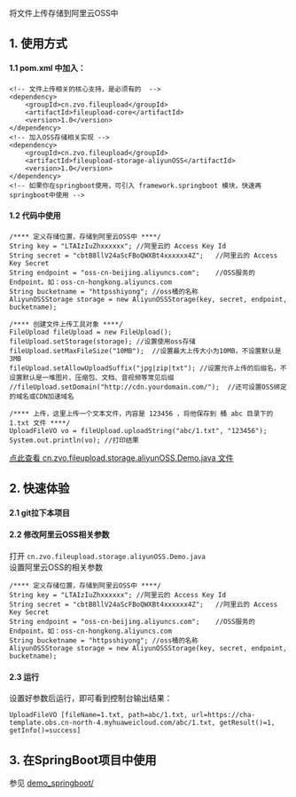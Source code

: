 将文件上传存储到阿里云OSS中

## 1. 使用方式
#### 1.1 pom.xml 中加入：

````
<!-- 文件上传相关的核心支持，是必须有的  -->
<dependency> 
    <groupId>cn.zvo.fileupload</groupId>
    <artifactId>fileupload-core</artifactId>
    <version>1.0</version>
</dependency>
<!-- 加入OSS存储相关实现 -->
<dependency> 
	<groupId>cn.zvo.fileupload</groupId>
	<artifactId>fileupload-storage-aliyunOSS</artifactId>
	<version>1.0</version>
</dependency>
<!-- 如果你在springboot使用，可引入 framework.springboot 模块，快速再springboot中使用 -->
````

#### 1.2 代码中使用

````
/**** 定义存储位置，存储到阿里云OSS中 ****/
String key = "LTAIzIuZhxxxxxx";	//阿里云的 Access Key Id
String secret = "cbtB8llV24aScFBoQWXBt4xxxxxx4Z";	//阿里云的 Access Key Secret
String endpoint = "oss-cn-beijing.aliyuncs.com";	//OSS服务的Endpoint。如：oss-cn-hongkong.aliyuncs.com
String bucketname = "httpsshiyong";	//oss桶的名称
AliyunOSSStorage storage = new AliyunOSSStorage(key, secret, endpoint, bucketname);

/**** 创建文件上传工具对象 ****/
FileUpload fileUpload = new FileUpload();
fileUpload.setStorage(storage);	//设置使用oss存储
fileUpload.setMaxFileSize("10MB");	//设置最大上传大小为10MB，不设置默认是3MB
fileUpload.setAllowUploadSuffix("jpg|zip|txt");	//设置允许上传的后缀名，不设置默认是一堆图片、压缩包、文档、音视频等常见后缀
//fileUpload.setDomain("http://cdn.yourdomain.com/");  //还可设置OSS绑定的域名或CDN加速域名

/**** 上传，这里上传一个文本文件，内容是 123456 ，将他保存到 桶 abc 目录下的 1.txt 文件 ****/
UploadFileVO vo = fileUpload.uploadString("abc/1.txt", "123456");
System.out.println(vo);	//打印结果
````

[点此查看 cn.zvo.fileupload.storage.aliyunOSS.Demo.java 文件](src/main/java/cn/zvo/fileupload/storage/aliyunOSS/Demo.java)

## 2. 快速体验
#### 2.1 git拉下本项目
#### 2.2 修改阿里云OSS相关参数
打开 ```` cn.zvo.fileupload.storage.aliyunOSS.Demo.java ````  
设置阿里云OSS的相关参数  

````
/**** 定义存储位置，存储到阿里云OSS中 ****/
String key = "LTAIzIuZhxxxxxx";	//阿里云的 Access Key Id
String secret = "cbtB8llV24aScFBoQWXBt4xxxxxx4Z";	//阿里云的 Access Key Secret
String endpoint = "oss-cn-beijing.aliyuncs.com";	//OSS服务的Endpoint。如：oss-cn-hongkong.aliyuncs.com
String bucketname = "httpsshiyong";	//oss桶的名称
AliyunOSSStorage storage = new AliyunOSSStorage(key, secret, endpoint, bucketname);
````

#### 2.3 运行 
设置好参数后运行，即可看到控制台输出结果：

````
UploadFileVO [fileName=1.txt, path=abc/1.txt, url=https://cha-template.obs.cn-north-4.myhuaweicloud.com/abc/1.txt, getResult()=1, getInfo()=success]
````

## 3. 在SpringBoot项目中使用

参见 [demo_springboot/](../demo_springboot/) 
